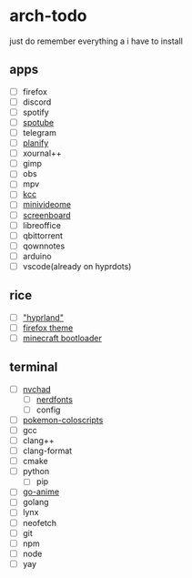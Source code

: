 # arch-todo
just do remember everything a i have to install

## apps
- [ ] firefox
- [ ] discord
- [ ] spotify
- [ ] [spotube](https://github.com/KRTirtho/spotube)
- [ ] telegram
- [ ] [planify](https://github.com/alainm23/planify)
- [ ] xournal++
- [ ] gimp
- [ ] obs
- [ ] mpv
- [ ] [kcc](https://github.com/ciromattia/kcc)
- [ ] [minivideome](https://github.com/maykbrito/mini-video-me)
- [ ] [screenboard](https://github.com/maykbrito/screenboard)
- [ ] libreoffice
- [ ] qbittorrent
- [ ] qownnotes
- [ ] arduino
- [ ] vscode(already on hyprdots)
## rice
- [ ] ["hyprland"](https://github.com/prasanthrangan/hyprdots)
- [ ] [firefox theme](https://github.com/datguypiko/Firefox-Mod-Blur)
- [ ] [minecraft bootloader](https://github.com/Lxtharia/minegrub-theme)
## terminal
- [ ] [nvchad](https://github.com/NvChad/NvChad)
  - [ ] [nerdfonts](https://github.com/ryanoasis/nerd-fonts)
  - [ ] config 
- [ ] [pokemon-coloscripts](https://gitlab.com/phoneybadger/pokemon-colorscripts)
- [ ] gcc
- [ ] clang++
- [ ] clang-format
- [ ] cmake
- [ ] python
  - [ ] pip
- [ ] [go-anime](https://github.com/alvarorichard/GoAnime)
- [ ] golang
- [ ] lynx
- [ ] neofetch
- [ ] git
- [ ] npm
- [ ] node
- [ ] yay
